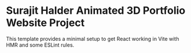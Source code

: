 # Surajit Halder Animated 3D Portfolio Website Project

This template provides a minimal setup to get React working in Vite with HMR and some ESLint rules.